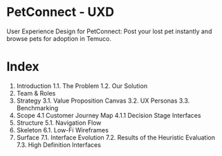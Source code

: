 # PetConnect - UXD

User Experience Design for PetConnect: Post your lost pet instantly and browse pets for adoption in Temuco.

# Index

1. Introduction
1.1. The Problem
1.2. Our Solution
2. Team & Roles
3. Strategy
3.1. Value Proposition Canvas
3.2. UX Personas
3.3. Benchmarking
4. Scope
4.1 Customer Journey Map
4.1.1 Decision Stage Interfaces
5. Structure
5.1. Navigation Flow
6. Skeleton
6.1. Low-Fi Wireframes
7. Surface
7.1. Interface Evolution
7.2. Results of the Heuristic Evaluation
7.3. High Definition Interfaces